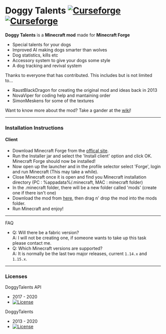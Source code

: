 Doggy Talents [![Curseforge](http://cf.way2muchnoise.eu/full_doggy-talents_downloads.svg)](https://minecraft.curseforge.com/projects/doggy-talents) [![Curseforge](http://cf.way2muchnoise.eu/versions/For%20MC_doggy-talents_all.svg)](https://minecraft.curseforge.com/projects/doggy-talents)
===========

**Doggy Talents** is a **Minecraft mod** made for **Minecraft Forge**

* Special talents for your dogs
* Improved AI making dogs smarter than wolves
* Dog statistics, kills etc
* Accessory system to give your dogs some style
* A dog tracking and revival system

Thanks to everyone that has contributed. This includes but is not limited to...
 * RaustBlackDragon for creating the original mod and ideas back in 2013
 * NovaViper for coding help and mantaining order
 * SimonMeskens for some of the textures

Want to know more about the mod? Take a gander at the [wiki](https://github.com/ProPercivalalb/DoggyTalents/wiki)!

-----------------

### Installation Instructions

#### Client
- Download Minecraft Forge from the [offical site](https://files.minecraftforge.net/).
- Run the Installer jar and select the 'Install client' option and click OK. Minecraft Forge should now be installed!
- Now open up the launcher and in the profile selector select 'Forge', login and run Minecraft (This may take a while).
- Close Minecraft once it is open and find you Minecraft installation directory (PC : %appadata%/.minecraft, MAC : minecraft folder)
- In the .minecraft folder, there will be a new folder called 'mods' (create one if there isn't one)
- Download the mod from [here](https://mods.curse.com/mc-mods/minecraft/271050-doggy-talents), then drag n' drop the mod into the mods folder.
- Run Minecraft and enjoy!

-----------------

FAQ
 - Q: Will there be a fabric version?  
   A: I will not be creating one, if someone wants to take up this task please contact me.
 - Q: Which Minecraft versions are supported?  
   A: It is normally be the last two major releases, current `1.14.x` and `1.15.x`.

-----------------

### Licenses
DoggyTalents API
 - 2017 - 2020
 - [![License](https://img.shields.io/badge/License-MIT-green.svg?style=flat-square)](http://opensource.org/licenses/MIT)

DoggyTalents
 - 2013 - 2020
 - [![License](https://img.shields.io/badge/License-GNU-blue.svg?style=flat-square)](https://opensource.org/licenses/GPL-3.0)

